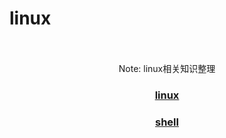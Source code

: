 linux
=====

<br>
<br>
<center>Note: linux相关知识整理</center>


### <center>[linux](linuxwiki/linux.md)</center>

### <center>[shell](shell/shell.md)</center>
